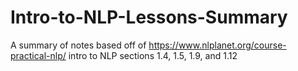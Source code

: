 # Intro-to-NLP-Lessons-Summary
A summary of notes based off of https://www.nlplanet.org/course-practical-nlp/ intro to NLP sections 1.4, 1.5, 1.9, and 1.12
